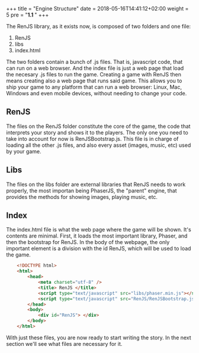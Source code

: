 +++
title = "Engine Structure"
date =  2018-05-16T14:41:12+02:00
weight = 5
pre = "<b>1.1 </b>"
+++

The RenJS library, as it exists now, is composed of two folders and one file:

1. RenJS
2. libs
3. index.html

The two folders contain a bunch of .js files. That is, javascript code, that can run on a web browser. And the index file is just a web page that load the necesary .js files to run the game. Creating a game with RenJS then means creating also a web page that runs said game. This allows you to ship your game to any platform that can run a web browser: Linux, Mac, Windows and even mobile devices, without needing to change your code. 

## RenJS

The files on the RenJS folder constitute the core of the game, the code that interprets your story and shows it to the players. The only one you need to take into account for now is RenJSBootstrap.js. This file is in charge of loading all the other .js files, and also every asset (images, music, etc) used by your game.

## Libs

The files on the libs folder are external libraries that RenJS needs to work properly, the most importan being PhaserJS, the "parent" engine, that provides the methods for showing images, playing music, etc. 

## Index

The index.html file is what the web page where the game will be shown. It's contents are minimal. First, it loads the most important library, Phaser, and then the bootstrap for RenJS. In the body of the webpage, the only important element is a division with the id RenJS, which will be used to load the game. 

```html
    <!DOCTYPE html>
	<html>
		<head>
			<meta charset="utf-8" />
			<title> RenJS </title>
			<script type="text/javascript" src="libs/phaser.min.js"></script>
			<script type="text/javascript" src="RenJS/RenJSBootstrap.js"></script>
		</head>
		<body>		
			<div id="RenJS"> </div>
		</body>
	</html>
```

With just these files, you are now ready to start writing the story. In the next section we'll see what files are necessary for it.
